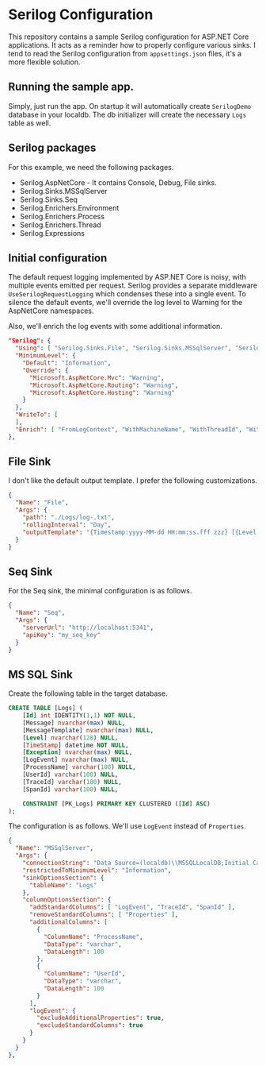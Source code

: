 # Serilog Configuration

This repository contains a sample Serilog configuration for ASP.NET Core applications. It acts as a reminder how to properly configure various sinks. I tend to read the Serilog configuration from `appsettings.json` files, it's a more flexible solution.

## Running the sample app.

Simply, just run the app. On startup it will automatically create `SerilogDemo` database in your localdb. The db initializer will create the necessary `Logs` table as well.

## Serilog packages

For this example, we need the following packages.

- Serilog.AspNetCore - It contains Console, Debug, File sinks.
- Serilog.Sinks.MSSqlServer
- Serilog.Sinks.Seq
- Serilog.Enrichers.Environment
- Serilog.Enrichers.Process
- Serilog.Enrichers.Thread
- Serilog.Expressions

## Initial configuration

The default request logging implemented by ASP.NET Core is noisy, with multiple events emitted per request. Serilog provides a separate middleware `UseSerilogRequestLogging` which condenses these into a single event. To silence the default events, we'll override the log level to Warning for the AspNetCore namespaces.

Also, we'll enrich the log events with some additional information.

```json
"Serilog": {
  "Using": [ "Serilog.Sinks.File", "Serilog.Sinks.MSSqlServer", "Serilog.Sinks.Seq", "Serilog.Sinks.Console", "Serilog.Sinks.Debug" ],
  "MinimumLevel": {
    "Default": "Information",
    "Override": {
      "Microsoft.AspNetCore.Mvc": "Warning",
      "Microsoft.AspNetCore.Routing": "Warning",
      "Microsoft.AspNetCore.Hosting": "Warning"
    }
  },
  "WriteTo": [
  ],
  "Enrich": [ "FromLogContext", "WithMachineName", "WithThreadId", "WithProcessName" ]
},
```

## File Sink

I don't like the default output template. I prefer the following customizations.

```json
{
  "Name": "File",
  "Args": {
    "path": "./Logs/log-.txt",
    "rollingInterval": "Day",
    "outputTemplate": "{Timestamp:yyyy-MM-dd HH:mm:ss.fff zzz} [{Level:u3}] | <{ThreadId}> | UserId:{UserId} | {TraceId} | {SourceContext}{NewLine}{Message:lj}{NewLine}{Exception}{NewLine}"
  }
}
```

## Seq Sink

For the Seq sink, the minimal configuration is as follows.

```json
{
  "Name": "Seq",
  "Args": {
    "serverUrl": "http://localhost:5341",
    "apiKey": "my_seq_key"
  }
}
```

## MS SQL Sink

Create the following table in the target database.

```sql
CREATE TABLE [Logs] (
    [Id] int IDENTITY(1,1) NOT NULL,
    [Message] nvarchar(max) NULL,
    [MessageTemplate] nvarchar(max) NULL,
    [Level] nvarchar(128) NULL,
    [TimeStamp] datetime NOT NULL,
    [Exception] nvarchar(max) NULL,
    [LogEvent] nvarchar(max) NULL,
    [ProcessName] varchar(100) NULL,
    [UserId] varchar(100) NULL,
    [TraceId] varchar(100) NULL,
    [SpanId] varchar(100) NULL,

    CONSTRAINT [PK_Logs] PRIMARY KEY CLUSTERED ([Id] ASC)
);
```

The configuration is as follows. We'll use `LogEvent` instead of `Properties`.

```json
{
  "Name": "MSSqlServer",
  "Args": {
    "connectionString": "Data Source=(localdb)\\MSSQLLocalDB;Initial Catalog=SerilogDemo;Integrated Security=SSPI;Trusted_Connection=True;",
    "restrictedToMinimumLevel": "Information",
    "sinkOptionsSection": {
      "tableName": "Logs"
    },
    "columnOptionsSection": {
      "addStandardColumns": [ "LogEvent", "TraceId", "SpanId" ],
      "removeStandardColumns": [ "Properties" ],
      "additionalColumns": [
        {
          "ColumnName": "ProcessName",
          "DataType": "varchar",
          "DataLength": 100
        },
        {
          "ColumnName": "UserId",
          "DataType": "varchar",
          "DataLength": 100
        }
      ],
      "logEvent": {
        "excludeAdditionalProperties": true,
        "excludeStandardColumns": true
      }
    }
  }
},
```